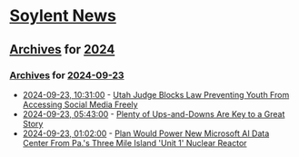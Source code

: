 # [Soylent News](../../../README.md)

## [Archives](../../index.md) for [2024](../index.md)

### [Archives](../../index.md) for [2024-09-23](index.md)

* [2024-09-23, 10:31:00](https://soylentnews.org/article.pl?sid=24/09/21/2054251&from=rss) - [Utah Judge Blocks Law Preventing Youth From Accessing Social Media Freely](https://soylentnews.org/article.pl?sid=24/09/21/2054251&from=rss)
* [2024-09-23, 05:43:00](https://soylentnews.org/article.pl?sid=24/09/21/1513234&from=rss) - [Plenty of Ups-and-Downs Are Key to a Great Story](https://soylentnews.org/article.pl?sid=24/09/21/1513234&from=rss)
* [2024-09-23, 01:02:00](https://soylentnews.org/article.pl?sid=24/09/21/1511255&from=rss) - [Plan Would Power New Microsoft AI Data Center From Pa.'s Three Mile Island 'Unit 1' Nuclear Reactor](https://soylentnews.org/article.pl?sid=24/09/21/1511255&from=rss)
